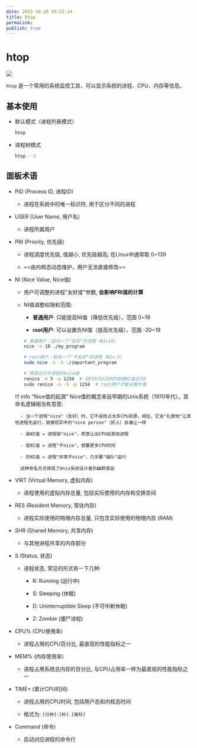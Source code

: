 ```yaml
---
date: 2025-10-20 09:52:14
title: htop
permalink: 
publish: true
---
```


# htop

![](htop_demo.png)

`htop` 是一个常用的系统监控工具，可以显示系统的进程、CPU、内存等信息。

## 基本使用

- 默认模式（进程列表模式）

    ```bash
    htop
    ```

- 进程树模式

    ```bash
    htop --t
    ```

## 面板术语

- PID (Process ID, 进程ID)

    - 进程在系统中的唯一标识符, 用于区分不同的进程

- USER (User Name, 用户名)

    - 进程所属用户

- PRI (Priority, 优先级)

    - 进程调度优先级, 值越小, 优先级越高; 在Linux中通常取 0~139

    - ==由内核态动态维护，用户无法直接修改==

- NI (Nice Value, Nice值)

    - 用户可调整的进程"友好度"参数, **会影响PRI值的计算**

    - NI值调整权限和范围:

        - **普通用户**: 只能提高NI值（降低优先级），范围 0~19

        - **root用户**: 可以设置负NI值（提高优先级），范围 -20~19

        ```bash
        # 普通用户：启动一个"友好"的进程（NI=10）
        nice -n 10 ./my_program

        # root用户：启动一个"不友好"的进程（NI=-5）
        sudo nice -n -5 ./important_program

        # 修改运行中进程的nice值
        renice -n 5 -p 1234  # 将PID为1234的进程NI值设为5
        sudo renice -n -5 -p 1234  # root用户才能设置负值
        ```
    
    !!! info "Nice值的起源"
        Nice值的概念来自早期的Unix系统（1970年代）。其命名逻辑相当有意思:

        - 当一个进程"nice"（友好）时，它不会抢占太多CPU资源，相反，它会"礼貌地"让其他进程先运行，就像现实中的"nice person"（好人）会谦让一样

        - 高NI值 = 进程很"nice"，愿意让出CPU给其他进程

        - 低NI值 = 进程"不nice"，想要更多CPU时间

        - 负NI值 = 进程"非常不nice"，几乎要"插队"运行

        这种命名方式体现了Unix系统设计者的幽默感😄

- VIRT (Virtual Memory, 虚拟内存)

    - 进程使用的虚拟内存总量, 包括实际使用的内存和交换空间

- RES (Resident Memory, 常驻内存)

    - 进程实际使用的物理内存总量, 只包含实际使用的物理内存 (RAM)

- SHR (Shared Memory, 共享内存)

    - 与其他进程共享的内存部分

- S (Status, 状态)

    - 进程状态, 常见的形式有一下几种:

        - R: Running (运行中)

        - S: Sleeping (休眠)

        - D: Uninterruptible Sleep (不可中断休眠)

        - Z: Zombie (僵尸进程)

- CPU% (CPU使用率)

    - 进程占用的CPU百分比, 最直观的性能指标之一

- MEM% (内存使用率)

    - 进程占用系统总内存的百分比, 与CPU占用率一样为最直观的性能指标之一

- TIME+ (累计CPU时间)

    - 进程占用的CPU时间, 包括用户态和内核态时间

    - 格式为: `[分钟]:[秒].[毫秒]`

- Command (命令)

    - 启动对应进程的命令行
